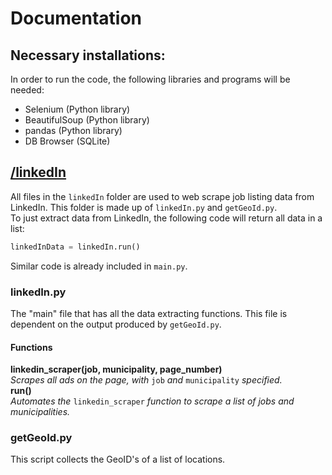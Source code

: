 # Documentation
## Necessary installations:  
In order to run the code, the following libraries and programs will be needed:  
 - Selenium (Python library)
 - BeautifulSoup (Python library)
 - pandas (Python library)
 - DB Browser (SQLite)

## [/linkedIn](https://github.com/DiaHassan/II1305-Team-Echo/tree/main/Project/code/linkedIn)
All files in the ```linkedIn``` folder are used to web scrape job listing data from LinkedIn. This folder is made up of ```linkedIn.py``` and ```getGeoId.py```.  
To just extract data from LinkedIn, the following code will return all data in a list:
```python
linkedInData = linkedIn.run()
```  
Similar code is already included in ```main.py```.
### linkedIn.py
The "main" file that has all the data extracting functions. This file is dependent on the output produced by ```getGeoId.py```.
#### Functions
**linkedin_scraper(job, municipality, page_number)**  
*Scrapes all ads on the page, with* ```job``` *and* ```municipality``` *specified.*  
**run()**  
*Automates the* ```linkedin_scraper``` *function to scrape a list of jobs and municipalities.*  
### getGeoId.py
This script collects the GeoID's of a list of locations.
